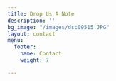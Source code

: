 ```yaml
---
title: Drop Us A Note
description: ''
bg_image: "/images/dsc09515.JPG"
layout: contact
menu:
  footer:
    name: Contact
    weight: 7

---
```

